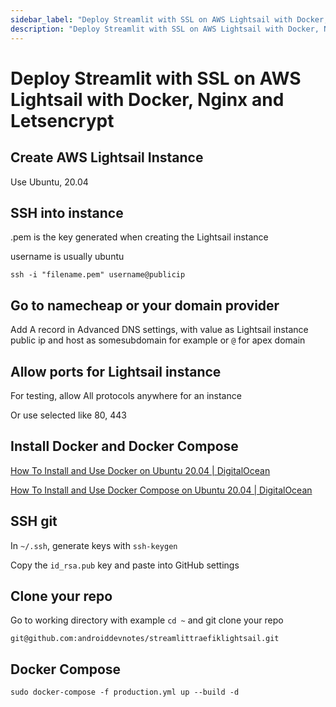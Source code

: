 ```yaml
---
sidebar_label: "Deploy Streamlit with SSL on AWS Lightsail with Docker, Nginx and Letsencrypt"
description: "Deploy Streamlit with SSL on AWS Lightsail with Docker, Nginx and Letsencrypt."
---
```


# Deploy Streamlit with SSL on AWS Lightsail with Docker, Nginx and Letsencrypt

## Create AWS Lightsail Instance

Use Ubuntu, 20.04

## SSH into instance

.pem is the key generated when creating the Lightsail instance

username is usually ubuntu

`ssh -i "filename.pem" username@publicip`

## Go to namecheap or your domain provider

Add A record in Advanced DNS settings, with value as Lightsail instance public ip and host as somesubdomain for example or `@` for apex domain

## Allow ports for Lightsail instance

For testing, allow All protocols anywhere for an instance

Or use selected like 80, 443

## Install Docker and Docker Compose

[How To Install and Use Docker on Ubuntu 20.04 | DigitalOcean](https://www.digitalocean.com/community/tutorials/how-to-install-and-use-docker-on-ubuntu-20-04)

[How To Install and Use Docker Compose on Ubuntu 20.04 | DigitalOcean](https://www.digitalocean.com/community/tutorials/how-to-install-and-use-docker-compose-on-ubuntu-20-04)

## SSH git

In `~/.ssh`, generate keys with `ssh-keygen`

Copy the `id_rsa.pub` key and paste into GitHub settings

## Clone your repo

Go to working directory with example `cd ~` and git clone your repo

`git@github.com:androiddevnotes/streamlittraefiklightsail.git`

## Docker Compose

`sudo docker-compose -f production.yml up --build -d`
